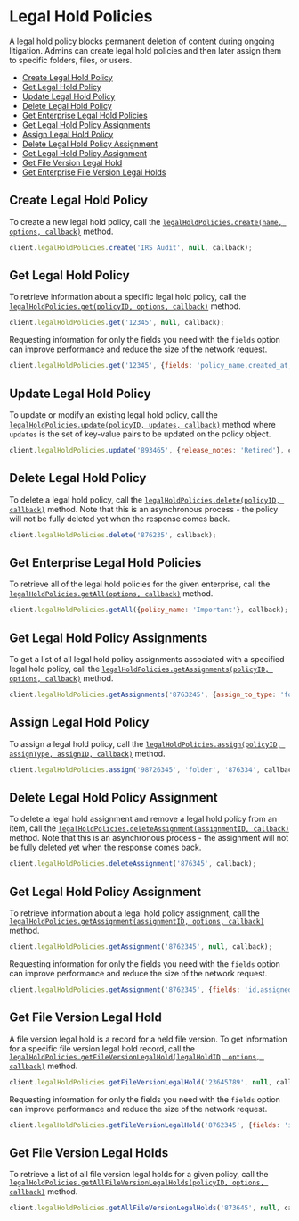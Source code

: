 Legal Hold Policies
==================

A legal hold policy blocks permanent deletion of content during ongoing litigation.
Admins can create legal hold policies and then later assign them to specific folders,
files, or users.

* [Create Legal Hold Policy](#create-legal-hold-policy)
* [Get Legal Hold Policy](#get-legal-hold-policy)
* [Update Legal Hold Policy](#update-legal-hold-policy)
* [Delete Legal Hold Policy](#delete-legal-hold-policy)
* [Get Enterprise Legal Hold Policies](#get-enterprise-legal-hold-policies)
* [Get Legal Hold Policy Assignments](#get-legal-hold-policy-assignments)
* [Assign Legal Hold Policy](#assign-legal-hold-policy)
* [Delete Legal Hold Policy Assignment](#delete-legal-hold-policy-assignment)
* [Get Legal Hold Policy Assignment](#get-legal-hold-policy-assignment)
* [Get File Version Legal Hold](#get-file-version-legal-hold)
* [Get Enterprise File Version Legal Holds](#get-file-version-legal-holds)

Create Legal Hold Policy
-----------------------

To create a new legal hold policy, call the
[`legalHoldPolicies.create(name, options, callback)`](http://opensource.box.com/box-node-sdk/LegalHoldPolicies.html#create)
method.

```js
client.legalHoldPolicies.create('IRS Audit', null, callback);
```

Get Legal Hold Policy
--------------------

To retrieve information about a specific legal hold policy, call the [`legalHoldPolicies.get(policyID, options, callback)`](http://opensource.box.com/box-node-sdk/LegalHoldPolicies.html#get)
method.

```js
client.legalHoldPolicies.get('12345', null, callback);
```

Requesting information for only the fields you need with the `fields` option
can improve performance and reduce the size of the network request.

```js
client.legalHoldPolicies.get('12345', {fields: 'policy_name,created_at,created_by'}, callback);
```

Update Legal Hold Policy
------------------------

To update or modify an existing legal hold policy, call the
[`legalHoldPolicies.update(policyID, updates, callback)`](http://opensource.box.com/box-node-sdk/LegalHoldPolicies.html#update)
method where `updates` is the set of key-value pairs to be updated on the policy object.

```js
client.legalHoldPolicies.update('893465', {release_notes: 'Retired'}, callback);
```

Delete Legal Hold Policy
------------------------

To delete a legal hold policy, call the
[`legalHoldPolicies.delete(policyID, callback)`](http://opensource.box.com/box-node-sdk/LegalHoldPolicies.html#delete) method.
Note that this is an asynchronous process - the policy will not be fully deleted
yet when the response comes back.

```js
client.legalHoldPolicies.delete('876235', callback);
```

Get Enterprise Legal Hold Policies
----------------------------------

To retrieve all of the legal hold policies for the given enterprise, call the
[`legalHoldPolicies.getAll(options, callback)`](http://opensource.box.com/box-node-sdk/LegalHoldPolicies.html#getAll) method.

```js
client.legalHoldPolicies.getAll({policy_name: 'Important'}, callback);
```

Get Legal Hold Policy Assignments
---------------------------------

To get a list of all legal hold policy assignments associated with a specified legal hold policy,
call the [`legalHoldPolicies.getAssignments(policyID, options, callback)`](http://opensource.box.com/box-node-sdk/LegalHoldPolicies.html#getAssignments)
method.

```js
client.legalHoldPolicies.getAssignments('8763245', {assign_to_type: 'folder'}, callback);
```

Assign Legal Hold Policy
-----------------------

To assign a legal hold policy, call the [`legalHoldPolicies.assign(policyID, assignType, assignID, callback)`](http://opensource.box.com/box-node-sdk/LegalHoldPolicies.html#assign)
method.

```js
client.legalHoldPolicies.assign('98726345', 'folder', '876334', callback);
```

Delete Legal Hold Policy Assignment
-----------------------------------

To delete a legal hold assignment and remove a legal hold policy from an item, call the
[`legalHoldPolicies.deleteAssignment(assignmentID, callback)`](http://opensource.box.com/box-node-sdk/LegalHoldPolicies.html#deleteAssignment)
method.  Note that this is an asynchronous process - the assignment will not be fully deleted
yet when the response comes back.

```js
client.legalHoldPolicies.deleteAssignment('876345', callback);
```

Get Legal Hold Policy Assignment
--------------------------------

To retrieve information about a legal hold policy assignment, call the
[`legalHoldPolicies.getAssignment(assignmentID, options, callback)`](http://opensource.box.com/box-node-sdk/LegalHoldPolicies.html#getAssignment)
method.

```js
client.legalHoldPolicies.getAssignment('8762345', null, callback);
```

Requesting information for only the fields you need with the `fields` option
can improve performance and reduce the size of the network request.

```js
client.legalHoldPolicies.getAssignment('8762345', {fields: 'id,assigned_by,assigned_at'}, callback);
```

Get File Version Legal Hold
---------------------------

A file version legal hold is a record for a held file version.  To get information
for a specific file version legal hold record, call the
[`legalHoldPolicies.getFileVersionLegalHold(legalHoldID, options, callback)`](http://opensource.box.com/box-node-sdk/LegalHoldPolicies.html#getFileVersionLegalHold)
method.

```js
client.legalHoldPolicies.getFileVersionLegalHold('23645789', null, callback);
```

Requesting information for only the fields you need with the `fields` option
can improve performance and reduce the size of the network request.

```js
client.legalHoldPolicies.getFileVersionLegalHold('8762345', {fields: 'id,file'}, callback);
```

Get File Version Legal Holds
----------------------------

To retrieve a list of all file version legal holds for a given policy, call the
[`legalHoldPolicies.getAllFileVersionLegalHolds(policyID, options, callback)`](http://opensource.box.com/box-node-sdk/LegalHoldPolicies.html#getAllFileVersionLegalHolds)
method.

```js
client.legalHoldPolicies.getAllFileVersionLegalHolds('873645', null, callback);
```
